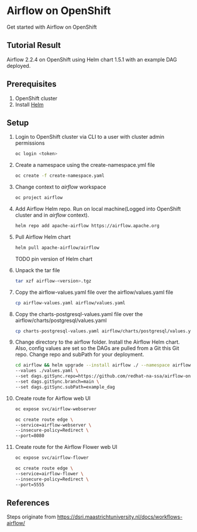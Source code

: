 # Airflow on OpenShift

Get started with Airflow on OpenShift

## Tutorial Result

Airflow 2.2.4 on OpenShift using Helm chart 1.5.1 with an example DAG deployed.

## Prerequisites

1. OpenShift cluster
2. Install [Helm](https://helm.sh/)

## Setup

1. Login to OpenShift cluster via CLI to a user with cluster admin permissions

    ```bash
    oc login <token>
    ```

2. Create a namespace using the create-namespace.yml file

    ```bash
    oc create -f create-namespace.yaml
    ```

3. Change context to *airflow* workspace

    ```bash
    oc project airflow
    ```

4. Add Airflow Helm repo. Run on local machine(Logged into OpenShift cluster and in *airflow* context).

    ```bash
    helm repo add apache-airflow https://airflow.apache.org
    ```

5. Pull Airflow Helm chart

    ```bash
    helm pull apache-airflow/airflow
    ```

    TODO pin version of Helm chart

6. Unpack the tar file

    ```bash
    tar xzf airflow-<version>.tgz
    ```

7. Copy the airflow-values.yaml file over the airflow/values.yaml file

    ```bash
    cp airflow-values.yaml airflow/values.yaml
    ```

8. Copy the charts-postgresql-values.yaml file over the airflow/charts/postgresql/values.yaml

    ```bash
    cp charts-postgresql-values.yaml airflow/charts/postgresql/values.yaml
    ```

9. Change directory to the airflow folder. Install the Airflow Helm chart. Also, config values are set so the DAGs are pulled from a Git this Git repo. Change repo and subPath for your deployment.

    ```bash
    cd airflow && helm upgrade --install airflow ./ --namespace airflow \
    --values ./values.yaml \
    --set dags.gitSync.repo=https://github.com/redhat-na-ssa/airflow-on-openshift.git \
    --set dags.gitSync.branch=main \
    --set dags.gitSync.subPath=example_dag
    ```

10. Create route for Airflow web UI

    ```bash
    oc expose svc/airflow-webserver
    ```

    ```bash
    oc create route edge \
    --service=airflow-webserver \
    --insecure-policy=Redirect \
    --port=8080
    ```

11. Create route for the Airflow Flower web UI

    ```bash
    oc expose svc/airflow-flower
    ```

    ```bash
    oc create route edge \
    --service=airflow-flower \
    --insecure-policy=Redirect \
    --port=5555
    ```

## References

Steps originate from https://dsri.maastrichtuniversity.nl/docs/workflows-airflow/
